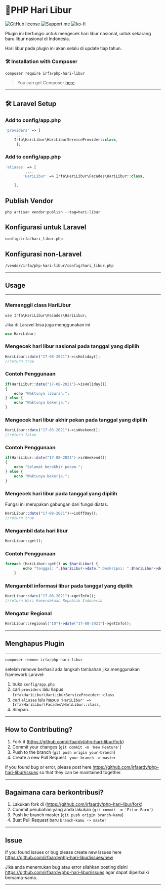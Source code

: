 
# 📅PHP Hari Libur
[![GitHub license](https://img.shields.io/github/license/irfaardy/encrypt-file-laravel?style=flat-square)](https://github.com/irfaardy/encrypt-file-laravel/blob/master/LICENSE) [![Support me](https://img.shields.io/badge/Support-Buy%20me%20a%20coffee-yellow.svg?style=flat-square)](https://www.buymeacoffee.com/OBaAofN) [![ko-fi](https://www.ko-fi.com/img/githubbutton_sm.svg)](https://ko-fi.com/S6S52P7SN)

Plugin ini berfungsi untuk mengecek hari libur nasional, untuk sekarang baru libur nasional di Indonesia.

Hari libur pada plugin ini akan selalu di update tiap tahun.

<h3>🛠️ Installation with Composer </h3>

    composer require irfa/php-hari-libur

>You can get Composer [ here]( https://getcomposer.org/download/)

***


<h2>🛠️ Laravel Setup </h2>

<h3>Add to config/app.php</h3>

```php
'providers' => [
    ....
    Irfa\HariLibur\HariLiburServiceProvider::class,
     ];
```

<h3>Add to config/app.php</h3>

```php
'aliases' => [
         ....
        'HariLibur' => Irfa\HariLibur\Facades\HariLibur::class,

    ],
```

  <h2>Publish Vendor</h2>


    php artisan vendor:publish --tag=hari-libur

<h2>Konfigurasi untuk Laravel</h2>

```php
config/irfa/hari_libur.php
```

<h2>Konfigurasi non-Laravel</h2>

```
/vendor/irfa/php-hari-libur/config/hari_libur.php
```

<hr><h2>Usage</h2>

<hr>

<h3>Memanggil class HariLibur</h3>

```
use Irfa\HariLibur\Facades\HariLibur;
```

Jika di Laravel bisa juga menggunakan ini

```php
use HariLibur;
```

<h3>Mengecek hari libur nasional pada tanggal yang dipilih</h3>

```php
HariLibur::date("17-08-2021")->isHoliday();
//return true
```

<h3>Contoh Penggunaan</h3>

```php
if(HariLibur::date("17-08-2021")->isHoliday())
{
    echo "Waktunya liburan.";
} else {
    echo "Waktunya bekerja.";
}
```

<h3>Mengecek hari libur akhir pekan pada tanggal yang dipilih</h3>

```php
HariLibur::date("17-03-2021")->isWeekend();
//return false
```

<h3>Contoh Penggunaan</h3>

```php
if(HariLibur::date("17-08-2021")->isWeekend())
{
    echo "Selamat berakhir pekan.";
} else {
    echo "Waktunya bekerja.";
}
```



<h3>Mengecek hari libur pada tanggal yang dipilih</h3>

Fungsi ini merupakan gabungan dari fungsi diatas.

```php
HariLibur::date("17-08-2021")->isOffDay();
//return true
```

<h3>Mengambil data hari libur</h3>

```php
HariLibur::get();
```

<h3>Contoh Penggunaan</h3>

```php
foreach (HariLibur::get() as $hariLibur) {
		echo "Tanggal: ".$hariLibur->date." Deskripsi: ".$hariLibur->description."<br>";
	}
```



<h3>Mengambil informasi libur pada tanggal yang dipilih</h3>

```php
HariLibur::date("17-08-2021")->getInfo();
//return Hari Kemerdekaan Republik Indonesia
```

<h3>Mengatur Regional </h3>

```php
HariLibur::regional("ID")->date("17-08-2021")->getInfo();
```

<hr>
<h2>Menghapus Plugin</h2>

<hr>

```php
composer remove irfa/php-hari-libur
```

setelah remove berhasil ada langkah tambahan jika menggunakan framework Laravel:

1. buka `config/app.php`
2. cari `providers` lalu hapus `Irfa\HariLibur\HariLiburServiceProvider::class`
3. cari `aliases` lalu hapus `'HariLibur' => Irfa\HariLibur\Facades\HariLibur::class,`
4. Simpan.

<hr><h2>How to Contributing?</h2>

1. Fork it (<https://github.com/irfaardy/php-hari-libur/fork>)
2. Commit your changes (`git commit -m 'New Feature'`)
3. Push to the branch (`git push origin your-branch`)
4. Create a new Pull Request ` your-branch -> master`

if you found bug or error, please post here https://github.com/irfaardy/php-hari-libur/issues so that they can be maintained together.



***
## Bagaimana cara berkontribusi?

1. Lakukan fork di (https://github.com/irfaardy/php-hari-libur/fork)
2. Commit perubahan yang anda lakukan (`git commit -m 'Fitur Baru'`)
3. Push ke branch master (`git push origin branch-kamu`)
4. Buat Pull Request baru `branch-kamu -> master`

---
## Issue
If you found issues or bug please create new issues here https://github.com/irfaardyphp-hari-libur/issues/new

Jika anda menemukan bug atau error silahkan posting disini https://github.com/irfaardy/php-hari-libur/issues agar dapat diperbaiki bersama-sama.

***

